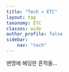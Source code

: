 ```yaml
---
title: "Tech > ETC"
layout: tag
taxonomy: ETC
classes: wide
author_profile: false
sidebar:
    nav: "tech"
---
```

맨땅에 헤딩한 흔적들...